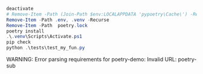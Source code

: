 ```powershell
deactivate
# Remove-Item -Path (Join-Path $env:LOCALAPPDATA 'pypoetry\Cache\') -Recurse
Remove-Item -Path .env, .venv -Recurse
Remove-Item -Path  poetry.lock
poetry install
.\.venv\Scripts\Activate.ps1
pip check
python .\tests\test_my_fun.py
```
WARNING: Error parsing requirements for poetry-demo: Invalid URL: poetry-sub
